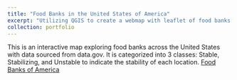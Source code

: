 ```yaml
---
title: "Food Banks in the United States of America"
excerpt: "Utilizing QGIS to create a webmap with leaflet of food banks in America. <br/><img src='/images/FoodBank.PNG'>"
collection: portfolio
---
```

This is an interactive map exploring food banks across the United States with data sourced from data.gov. It is categorized into 3 classes: Stable, Stabilizing, and Unstable to indicate the stability of each location.
[Food Banks of America](http://hmang.github.io/portfolio/WebPageInfo/index.html)
